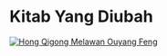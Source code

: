 # Kitab Yang Diubah

[![Hong Qigong Melawan Ouyang Feng](images/hong-qigong-vs-ouyang-feng.jpg)](https://youtube.com/clip/UgkxRx7NtolGqz7_dtmICU248VHzmIMCNWm7)


